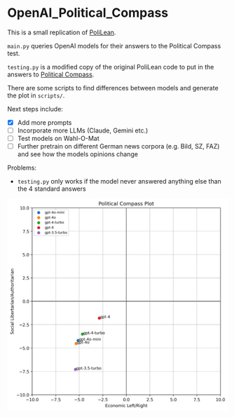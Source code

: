 # OpenAI_Political_Compass

This is a small replication of [PoliLean](https://github.com/BunsenFeng/PoliLean). 

`main.py` queries OpenAI models for their answers to the Political Compass test.

`testing.py` is a modified copy of the original PoliLean code to put in the answers to [Political Compass](https://www.politicalcompass.org/).

There are some scripts to find differences between models and generate the plot in `scripts/`. 

Next steps include:
- [x] Add more prompts
- [ ] Incorporate more LLMs (Claude, Gemini etc.)
- [ ] Test models on Wahl-O-Mat
- [ ] Further pretrain on different German news corpora (e.g. Bild, SZ, FAZ) and see how the models opinions change

Problems:
- `testing.py` only works if the model never answered anything else than the 4 standard answers

![](outputs/2024-12-02-08-40-22/political_compass_plot.png)
